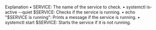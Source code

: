 Explanation
• SERVICE: The name of the service to check.
• systemctl is-active --quiet $SERVICE: Checks if the service is running.
• echo "$SERVICE is running": Prints a message if the service is running.
• systemctl start $SERVICE: Starts the service if it is not running.

